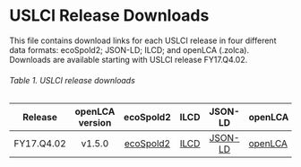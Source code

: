 USLCI Release Downloads
==================
This file contains download links for each USLCI release in four different data formats: ecoSpold2; JSON-LD; ILCD; and openLCA (.zolca).  Downloads are available starting with USLCI release FY17.Q4.02.

###### Table 1. USLCI release downloads   

| Release | openLCA version | ecoSpold2 | ILCD | JSON-LD | openLCA |   
|:---:|:---:|:---:|:---:|:---:|:--|    
| FY17.Q4.02 | v1.5.0 | [ecoSpold2](../downloads/uslci_fy17_q4_02_olca1_5_0_ecospold2.zip) | [ILCD](../downloads/uslci_fy17_q4_02_olca1_5_0_ilcd.zip) | [JSON-LD](../downloads/uslci_fy17_q4_02_olca1_5_0_json_ld.zip) | [openLCA](../downloads/uslci_fy17_q4_02_olca1_5_0.zolca) |     
